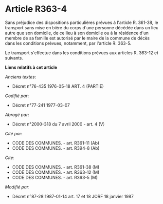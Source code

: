 # Article R363-4

Sans préjudice des dispositions particulières prévues à l'article R. 361-38, le transport sans mise en bière du corps d'une
personne décédée dans un lieu autre que son domicile, de ce lieu à son domicile ou à la résidence d'un membre de sa famille
est autorisé par le maire de la commune de décès dans les conditions prévues, notamment, par l'article R. 363-5.

Le transport s'effectue dans les conditions prévues aux articles R. 363-12 et suivants.

**Liens relatifs à cet article**

_Anciens textes_:

  - Décret n°76-435 1976-05-18 ART. 4 (PARTIE)

_Codifié par_:

  - Décret n°77-241 1977-03-07

_Abrogé par_:

  - Décret n°2000-318 du 7 avril 2000 - art. 4 (V)

_Cité par_:

  - CODE DES COMMUNES. - art. R361-11 (Ab)
  - CODE DES COMMUNES. - art. R394-8 (Ab)

_Cite_:

  - CODE DES COMMUNES. - art. R361-38 (M)
  - CODE DES COMMUNES. - art. R363-12 (M)
  - CODE DES COMMUNES. - art. R363-5 (M)

_Modifié par_:

  - Décret n°87-28 1987-01-14 art. 17 et 18 JORF 18 janvier 1987
